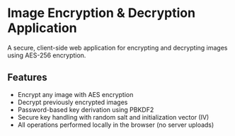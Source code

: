 
# Image Encryption & Decryption Application

A secure, client-side web application for encrypting and decrypting images using AES-256 encryption.

## Features

- Encrypt any image with AES encryption
- Decrypt previously encrypted images
- Password-based key derivation using PBKDF2
- Secure key handling with random salt and initialization vector (IV)
- All operations performed locally in the browser (no server uploads)